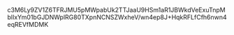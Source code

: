 c3M6Ly9ZV1Z6TFRJMU5pMWpabUk2TTJaaU9HSm1aR1JBWkdVeExuTnpMblIxYm01bGJDNWplRG80TXpnNCNSZWxheV/wn4ep8J+HqkRFLfCfh6nwn4eqREVfMDMK